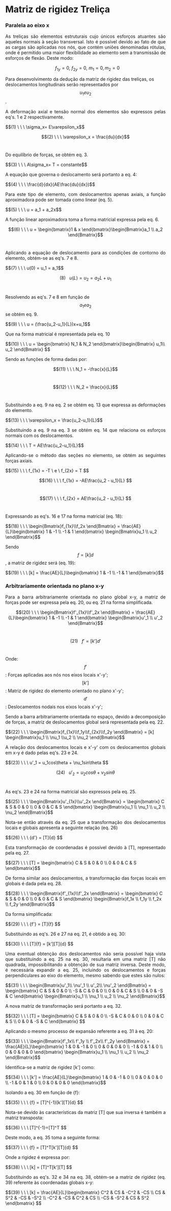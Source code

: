 <script src="https://polyfill.io/v3/polyfill.min.js?features=es6"></script> 
<script id="MathJax-script" async src="https://cdn.jsdelivr.net/npm/mathjax@3/es5/tex-mml-chtml.js"></script>
    
# Matriz de rigidez Treliça
### Paralela ao eixo x

<p style="text-align: justify;">As treliças são elementos estruturais cujo únicos esforços atuantes são aqueles normais à seção transversal. Isto é possível devido ao fato de que as cargas são aplicadas nos nós, que contém uniões denominadas rótulas, onde é permitido uma maior flexibilidade ao elemento sem a transmissão de esforços de flexão. Deste modo:</p>

$$ \ \ \    f_{1y} = 0, \ f_{2y} = 0, \ m_{1} = 0, m_{2} = 0 $$

Para desenvolvimento da dedução da matriz de rigidez das treliças, os deslocamentos longitudinais serão representados por $$u_1 e u_2 $$.<br/> 
<p style="text-align: justify;">A deformação axial e tensão normal dos elementos são expressos pelas eq's. 1 e 2 respectivamente. </p>
$$(1) \ \ \     \sigma_x= E\varepsilon_x$$<br/>

$$(2) \ \ \     \varepsilon_x = \frac{du}{dx}$$<br/>

<p style="text-align: justify;">Do equilíbrio de forças, se obtém eq. 3.</p>
$$(3) \ \ \     A\sigma_x= T = constante$$<br/>

<p style="text-align: justify;">A equação que governa o deslocamento será portanto a eq. 4:</p>
$$(4) \ \ \     \frac{d}{dx}(AE\frac{du}{dx})$$<br/>

<p style="text-align: justify;">Para este tipo de elemento, com deslocamentos apenas axiais, a função aproximadora pode ser tomada como linear (eq. 5). </p>
$$(5) \ \ \     u = a_1 + a_2x$$<br/>

<p style="text-align: justify;">A função linear aproximadora toma a forma matricial expressa pela eq. 6.</p>

$$(6) \ \ \     u = \begin{bmatrix}1 & x \end{bmatrix}\begin{Bmatrix}a_1 \\ a_2 \end{Bmatrix}$$<br/>

<p style="text-align: justify;">Aplicando a equação de deslocamento para as condições de contorno do elemento, obtém-se as eq's. 7 e 8. </p>
$$(7) \ \ \     u(0) = u_1 = a_1$$<br/>

$$(8) \ \ \     u(L) = u_2 = a_2L + u_1$$<br/>

Resolvendo as eq's. 7 e 8 em função de $$ a_1 e a_2$$ se obtém eq. 9.
<p style="text-align: justify;"> </p>
$$(9) \ \ \     u = (\frac{u_2-u_1}{L})x+u_1$$<br/>

<p style="text-align: justify;">Que na forma matricial é representada pela eq. 10 </p>
$$(10) \ \ \     u = \begin{bmatrix} N_1 & N_2 \end{bmatrix}\begin{Bmatrix} u_1\\ u_2 \end{Bmatrix} $$<br/>

<p style="text-align: justify;">Sendo as funções de forma dadas por:</p>

$$(11) \ \ \    N_1 = -\frac{x}{L}$$<br/>

$$(12) \ \ \    N_2 = \frac{x}{L}$$<br/>

<p style="text-align: justify;">Substituindo a eq. 9 na eq. 2 se obtém eq. 13 que expressa as deformações do elemento.</p>
$$(13) \ \ \     \varepsilon_x = \frac{u_2-u_1}{L}$$<br/>

<p style="text-align: justify;">Substituindo a eq. 9 na eq. 3 se obtém eq. 14 que relaciona os esforços normais com os deslocamentos.</p>
$$(14) \ \ \     T = AE\frac{u_2-u_1}{L}$$<br/>

<p style="text-align: justify;">Aplicando-se o método das seções no elemento, se obtém as seguintes forças axiais.</p> 
$$(15) \ \ \     f_{1x} = -T \ e \ f_{2x} = T $$<br/>

$$(16) \ \ \     f_{1x} = -AE\frac{u_2 - u_1}{L} $$<br/>

$$(17) \ \ \     f_{2x} = AE\frac{u_2 - u_1}{L} $$<br/>

<p style="text-align: justify;">Expressando as eq's. 16 e 17 na forma matricial (eq. 18):
</p> 
$$(18) \ \ \    \begin{Bmatrix}f_{1x}\\f_2x
\end{Bmatrix} = \frac{AE}{L}\begin{bmatrix} 1 & -1 \\ -1 & 1 \end{bmatrix} \begin{Bmatrix}u_1 \\ u_2 \end{Bmatrix}$$<br/>

Sendo $${f} = [k]{d}$$, a matriz de rigidez será (eq. 19):
<p style="text-align: justify;"> </p> 
$$(19) \ \ \    [k] = \frac{AE}{L}\begin{bmatrix} 1 & -1 \\ -1 & 1 \end{bmatrix}$$<br/>

### Arbitrariamente orientada no plano x-y

<p style="text-align: justify;"> Para a barra arbitrariamente orientada no plano global x-y, a matriz de forças pode ser expressa pela eq. 20, ou eq. 21 na forma simplificada. </p> 

$$(20) \ \ \    \begin{Bmatrix}f'_{1x}\\f'_2x
\end{Bmatrix} = \frac{AE}{L}\begin{bmatrix} 1 & -1 \\ -1 & 1 \end{bmatrix} \begin{Bmatrix}u'_1 \\ u'_2 \end{Bmatrix}$$<br/>

$$(21) \ \ \     {f'} = [k']{d'} $$<br/>

Onde:
$${f'}$$: Forças aplicadas aos nós nos eixos locais x'-y';
$$[k']$$: Matriz de rigidez do elemento orientado no plano x'-y';
$${d'}$$: Deslocamentos nodais nos eixos locais x'-y';

<p style="text-align: justify;"> Sendo a barra arbitrariamente orientada no espaço, devido a decomposição de forças, a matriz de deslocamentos global será representada pela eq. 22. </p>
$$(22) \ \ \    \begin{Bmatrix}f_{1x}\\f_1y\\f_{2x}\\f_2y
\end{Bmatrix} = [k] \begin{Bmatrix}u_1 \\ \nu_1 \\u_2 \\ \nu_2 \end{Bmatrix}$$<br/>

<p style="text-align: justify;"> A relação dos deslocamentos locais e x'-y' com os deslocamentos globais em x-y é dado pelas eq's. 23 e 24. </p>
$$(23) \ \ \     u'_1 = u_1cos\theta + \nu_1sin\theta $$<br/>

$$(24) \ \ \     u'_2 = u_2cos\theta + \nu_2sin\theta $$<br/>

<p style="text-align: justify;"> As eq's. 23 e 24 na forma matricial são expressos pela eq. 25. </p>
$$(25) \ \ \    \begin{Bmatrix}u'_{1x}\\u'_2x
\end{Bmatrix} = \begin{bmatrix} C & S & 0 & 0 \\ 0 & 0 & C & S  \end{bmatrix} \begin{Bmatrix}u_1 \\ \nu_1 \\ u_2 \\ \nu_2 \end{Bmatrix}$$<br/>

<p style="text-align: justify;"> Nota-se então através da eq. 25 que a transformação dos deslocamentos locais e globais apresenta a seguinte relação (eq. 26) </p>
$$(26) \ \ \     {d'} = [T]{d} $$<br/>

<p style="text-align: justify;">Esta transformação de coordenadas é possível devido à [T], representado pela eq. 27.  </p>
$$(27) \ \ \   [T] = \begin{bmatrix} C & S & 0 & 0 \\ 0 & 0 & C & S  \end{bmatrix}$$<br/>

<p style="text-align: justify;"> De forma similar aos deslocamentos, a transformação das forças locais em globais é dada pela eq. 28. </p>
$$(28) \ \ \    \begin{Bmatrix}f'_{1x}\\f'_2x
\end{Bmatrix} = \begin{bmatrix} C & S & 0 & 0 \\ 0 & 0 & C & S  \end{bmatrix} \begin{Bmatrix}f_1x \\ f_1y \\ f_2x \\ f_2y \end{Bmatrix}$$<br/>

<p style="text-align: justify;"> Da forma simplificada: </p>
$$(29) \ \ \     {f'} = [T]{f} $$<br/>

<p style="text-align: justify;"> Substituindo as eq's. 26 e 27 na eq. 21, é obtido a eq. 30: </p>
$$(30) \ \ \     [T]{f} = [k'][T]{d} $$<br/>

<p style="text-align: justify;"> Uma eventual obtenção dos deslocamentos não seria possível haja vista que substituindo a eq. 25 na eq. 30, resultaria em uma matriz [T] não quadrada, impossibilitando a obtenção de sua matriz inversa. Deste modo, é necessária expandir a eq. 25, incluindo os deslocamentos e forças perpendiculares ao eixo do elemento, mesmo sabendo que estes são nulos:  </p>
$$(31) \ \ \    \begin{Bmatrix}u'_1\\ \nu'_1 \\ u'_2\\ \nu'_2
\end{Bmatrix} = \begin{bmatrix} C & S & 0 & 0 \\ -S & C & 0 & 0 \\ 0 & 0 & C & S \\  0 & 0 & -S & C  \end{bmatrix} \begin{Bmatrix}u_1 \\ \nu_1 \\ u_2 \\ \nu_2 \end{Bmatrix}$$<br/>

<p style="text-align: justify;">A nova matriz de transformação será portanto a eq. 32.  </p>
$$(32) \ \ \    [T] = \begin{bmatrix} C & S & 0 & 0 \\ -S & C & 0 & 0 \\ 0 & 0 & C & S \\  0 & 0 & -S & C  \end{bmatrix} $$<br/>

<p style="text-align: justify;">Aplicando o mesmo processo de expansão referente a eq. 31 à eq. 20:  </p>
$$(33) \ \ \    \begin{Bmatrix}f'_1x\\ f'_1y \\ f'_2x\\ f'_2y
\end{Bmatrix} = \frac{AE}{L}\begin{bmatrix} 1 & 0 & -1 & 0 \\ 0 & 0 & 0 & 0 \\ -1 & 0 & 1 & 0 \\  0 & 0 & 0 & 0  \end{bmatrix} \begin{Bmatrix}u_1 \\ \nu_1 \\ u_2 \\ \nu_2 \end{Bmatrix}$$<br/>

<p style="text-align: justify;">Identifica-se a matriz de rigidez [k'] como:  </p>
$$(34) \ \ \    [k'] = \frac{AE}{L}\begin{bmatrix} 1 & 0 & -1 & 0 \\ 0 & 0 & 0 & 0 \\ -1 & 0 & 1 & 0 \\  0 & 0 & 0 & 0  \end{bmatrix}$$<br/>

<p style="text-align: justify;">Isolando a eq. 30 em função de {f}: </p>
$$(35) \ \ \     {f} = [T]^{-1}[k'][T]{d} $$<br/>

<p style="text-align: justify;">Nota-se devido às características da matriz [T] que sua inversa é também a matriz transposta: </p>
$$(36) \ \ \     [T]^{-1}=[T]^T $$<br/>

<p style="text-align: justify;">Deste modo, a eq. 35 toma a seguinte forma: </p>
$$(37) \ \ \     {f} = [T]^T[k'][T]{d} $$<br/>

<p style="text-align: justify;">Onde a rigidez é expressa por: </p>
$$(38) \ \ \     [k] = [T]^T[k'][T] $$<br/>

<p style="text-align: justify;">Substituindo as eq's. 32 e 34 na eq. 38, obtém-se a matriz de rigidez (eq. 39) referente às coordenadas globais x-y:   </p>
$$(39) \ \ \    [k] = \frac{AE}{L}\begin{bmatrix} C^2 & CS & -C^2 & -CS \\ CS & S^2 & -CS & -S^2 \\ -C^2 & -CS & C^2 & CS \\  -CS & -S^2 & CS & S^2  \end{bmatrix} $$<br/>


